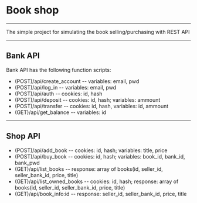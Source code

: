 <html>
 <body>
  <h1>Book shop</h1><hr/>
  <p>The simple project for simulating the book selling/purchasing with REST API</p>
  <hr/>
  <h2>Bank API</h2>
  <p>Bank API has the following function scripts:</p>
  <ul>
   <li>(POST)/api/create_account     -- variables: email, pwd</li>
   <li>(POST)/api/log_in             -- variables: email, pwd</li>
   <li>(POST)/api/auth               -- cookies: id, hash</li>
   <li>(POST)/api/deposit            -- cookies: id, hash; variables: ammount</li>
   <li>(POST)/api/transfer           -- cookies: id, hash, variables: id, ammount</li>
   <li>(GET)/api/get_balance         -- variables: id</li>
  </ul>
  <hr/>
  <h2>Shop API</h2>
  <ul>
   <li>(POST)/api/add_book           -- cookies: id, hash; variables: title, price</li>
   <li>(POST)/api/buy_book           -- cookies: id, hash; variables: book_id, bank_id, bank_pwd</li>
   <li>(GET)/api/list_books          -- response: array of books(id, seller_id, seller_bank_id, price, title)</li>
   <li>(GET)/api/list_owned_books    -- cookies: id, hash; response: array of books(id, seller_id, seller_bank_id, price, title)</li>
   <li>(GET)/api/book_info:id        -- response: seller_id, seller_bank_id, price, title</li>
  </ul>
 </body>
</html>
